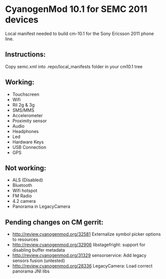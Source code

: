 CyanogenMod 10.1 for SEMC 2011 devices
===============

Local manifest needed to build cm-10.1 for the Sony Ericsson 2011 phone line.

Instructions:
-------------

Copy semc.xml into .repo/local_manifests folder in your cm10.1 tree

Working:
-------------
* Touchscreen
* Wifi
* Ril 2g & 3g
* SMS/MMS
* Accelerometer
* Proximity sensor
* Audio
* Headphones
* Led
* Hardware Keys
* USB Connection
* GPS

Not working:
-------------
* ALS (Disabled)
* Bluetooth
* Wifi hotspot
* FM Radio
* 4.2 camera
* Panorama in LegacyCamera

Pending changes on CM gerrit:
-------------
* http://review.cyanogenmod.org/32581 Externalize symbol picker options to resources
* http://review.cyanogenmod.org/32906 libstagefright: support for disabling buffer metadata
* http://review.cyanogenmod.org/31329 sensorservice: Add legacy sensors fusion (untested)
* http://review.cyanogenmod.org/28336 LegacyCamera: Load correct panorama JNI libs
